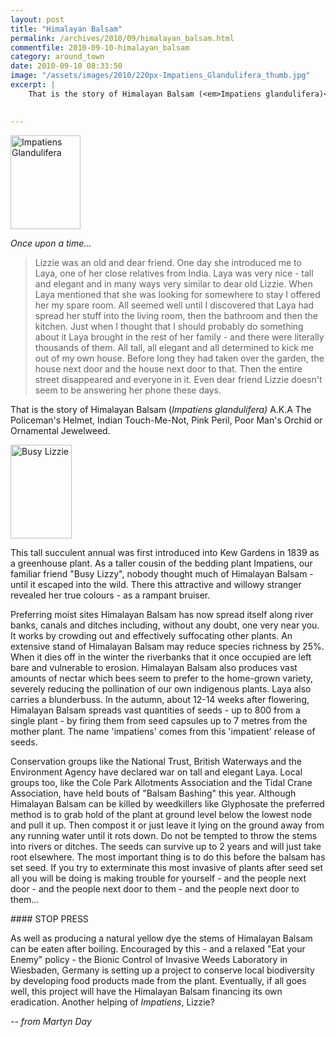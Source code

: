 ```yaml
---
layout: post
title: "Himalayan Balsam"
permalink: /archives/2010/09/himalayan_balsam.html
commentfile: 2010-09-10-himalayan_balsam
category: around_town
date: 2010-09-10 08:33:50
image: "/assets/images/2010/220px-Impatiens_Glandulifera_thumb.jpg"
excerpt: |
    That is the story of Himalayan Balsam (<em>Impatiens glandulifera)</em> A.K.A The Policeman's Helmet, Indian Touch-Me-Not, Pink Peril, Poor Man's Orchid or Ornamental Jewelweed.
    

---
```


<a href="/assets/images/2010/220px-Impatiens_Glandulifera.jpg" title="See larger version of - Impatiens Glandulifera"><img src="/assets/images/2010/220px-Impatiens_Glandulifera_thumb.jpg" width="112" height="150" alt="Impatiens Glandulifera" class="photo right" /></a>

*Once upon a time...*

> Lizzie was an old and dear friend. One day she introduced me to Laya, one of her close relatives from India. Laya was very nice - tall and elegant and in many ways very similar to dear old Lizzie. When Laya mentioned that she was looking for somewhere to stay I offered her my spare room. All seemed well until I discovered that Laya had spread her stuff into the living room, then the bathroom and then the kitchen. Just when I thought that I should probably do something about it Laya brought in the rest of her family - and there were literally thousands of them. All tall, all elegant and all determined to kick me out of my own house. Before long they had taken over the garden, the house next door and the house next door to that. Then the entire street disappeared and everyone in it. Even dear friend Lizzie doesn't seem to be answering her phone these days.

That is the story of Himalayan Balsam (<em>Impatiens glandulifera)</em> A.K.A The Policeman's Helmet, Indian Touch-Me-Not, Pink Peril, Poor Man's Orchid or Ornamental Jewelweed.

<a href="/assets/images/2010/busy_lizzie.jpg" title="See larger version of - Busy Lizzie"><img src="/assets/images/2010/busy_lizzie_thumb.jpg" width="98" height="150" alt="Busy Lizzie" class="photo right" /></a>

This tall succulent annual was first introduced into Kew Gardens in 1839 as a greenhouse plant. As a taller cousin of the bedding plant Impatiens, our familiar friend "Busy Lizzy", nobody thought much of Himalayan Balsam - until it escaped into the wild. There this attractive and willowy stranger revealed her true colours - as a rampant bruiser.

Preferring moist sites Himalayan Balsam has now spread itself along river banks, canals and ditches including, without any doubt, one very near you. It works by crowding out and effectively suffocating other plants. An extensive stand of Himalayan Balsam may reduce species richness by 25%. When it dies off in the winter the riverbanks that it once occupied are left bare and vulnerable to erosion. Himalayan Balsam also produces vast amounts of nectar which bees seem to prefer to the home-grown variety, severely reducing the pollination of our own indigenous plants. Laya also carries a blunderbuss. In the autumn, about 12-14 weeks after flowering, Himalayan Balsam spreads vast quantities of seeds - up to 800 from a single plant - by firing them from seed capsules up to 7 metres from the mother plant. The name 'impatiens' comes from this 'impatient' release of seeds.

Conservation groups like the National Trust, British Waterways and the Environment Agency have declared war on tall and elegant Laya. Local groups too, like the Cole Park Allotments Association and the Tidal Crane Association, have held bouts of "Balsam Bashing" this year. Although Himalayan Balsam can be killed by weedkillers like Glyphosate the preferred method is to grab hold of the plant at ground level below the lowest node and pull it up. Then compost it or just leave it lying on the ground away from any running water until it rots down. Do not be tempted to throw the stems into rivers or ditches. The seeds can survive up to 2 years and will just take root elsewhere. The most important thing is to do this before the balsam has set seed. If you try to exterminate this most invasive of plants after seed set all you will be doing is making trouble for yourself - and the people next door - and the people next door to them - and the people next door to them...

<div markdown="1" class="box">
#### STOP PRESS

As well as producing a natural yellow dye the stems of Himalayan Balsam can be eaten after boiling. Encouraged by this - and a relaxed "Eat your Enemy" policy - the Bionic Control of Invasive Weeds Laboratory in Wiesbaden, Germany is setting up a project to conserve local biodiversity by developing food products made from the plant. Eventually, if all goes well, this project will have the Himalayan Balsam financing its own eradication. Another helping of *Impatiens*, Lizzie?

</div>
<cite>-- from Martyn Day</cite>
